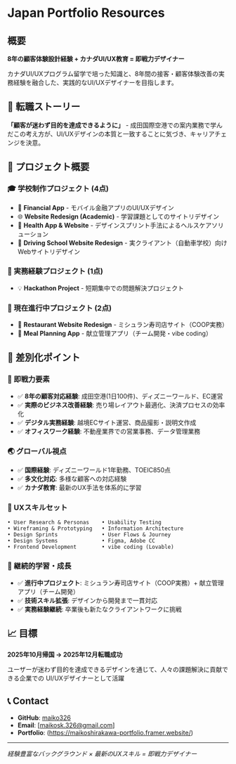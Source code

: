 # Japan Portfolio Resources 

## 概要
**8年の顧客体験設計経験 + カナダUI/UX教育 = 即戦力デザイナー**

カナダUI/UXプログラム留学で培った知識と、8年間の接客・顧客体験改善の実務経験を融合した、実践的なUI/UXデザイナーを目指します。

## 🎯 転職ストーリー
**「顧客が迷わず目的を達成できるように」** - 成田国際空港での案内業務で学んだこの考え方が、UI/UXデザインの本質と一致することに気づき、キャリアチェンジを決意。

## 📂 プロジェクト概要

### 🎓 学校制作プロジェクト (4点)
- 📱 **Financial App** - モバイル金融アプリのUI/UXデザイン
- 🌐 **Website Redesign (Academic)** - 学習課題としてのサイトリデザイン  
- 🏥 **Health App & Website** - デザインスプリント手法によるヘルスケアソリューション
- 🎯 **Driving School Website Redesign** - 実クライアント（自動車学校）向けWebサイトリデザイン

### 💼 実務経験プロジェクト (1点)
- 💡 **Hackathon Project** - 短期集中での問題解決プロジェクト

### 🚧 現在進行中プロジェクト (2点)  
- 🍣 **Restaurant Website Redesign** - ミシュラン寿司店サイト（COOP実務）
- 🍱 **Meal Planning App** - 献立管理アプリ（チーム開発・vibe coding）

## 🌟 差別化ポイント

### 💪 即戦力要素
- ✅ **8年の顧客対応経験**: 成田空港(1日100件)、ディズニーワールド、EC運営
- ✅ **実際のビジネス改善経験**: 売り場レイアウト最適化、決済プロセスの効率化
- ✅ **デジタル実務経験**: 越境ECサイト運営、商品撮影・説明文作成
- ✅ **オフィスワーク経験**: 不動産業界での営業事務、データ管理業務

### 🌏 グローバル視点
- ✅ **国際経験**: ディズニーワールド1年勤務、TOEIC850点
- ✅ **多文化対応**: 多様な顧客への対応経験
- ✅ **カナダ教育**: 最新のUX手法を体系的に学習

### 🎨 UXスキルセット
```
• User Research & Personas    • Usability Testing
• Wireframing & Prototyping   • Information Architecture  
• Design Sprints              • User Flows & Journey
• Design Systems              • Figma, Adobe CC
• Frontend Development        • vibe coding (Lovable)
```

### 🚧 継続的学習・成長
- ✅ **進行中プロジェクト**: ミシュラン寿司店サイト（COOP実務）+ 献立管理アプリ（チーム開発）
- ✅ **技術スキル拡張**: デザインから開発まで一貫対応
- ✅ **実務経験継続**: 卒業後も新たなクライアントワークに挑戦

## 📈 目標
**2025年10月帰国 → 2025年12月転職成功**

ユーザーが迷わず目的を達成できるデザインを通じて、人々の課題解決に貢献できる企業での UI/UXデザイナーとして活躍

## 📞 Contact
- **GitHub**: [maiko326](https://github.com/maiko326)
- **Email**: [maikosk.326@gmail.com]
- **Portfolio**: (https://maikoshirakawa-portfolio.framer.website/)

---
*経験豊富なバックグラウンド × 最新のUXスキル = 即戦力デザイナー*
